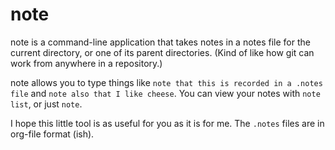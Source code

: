 # note

note is a command-line application that takes notes in a notes file for the current directory, or one of its parent directories. (Kind of like how git can work from anywhere in a repository.)

note allows you to type things like `note that this is recorded in a .notes file` and `note also that I like cheese`. You can view your notes with `note list`, or just `note`.

I hope this little tool is as useful for you as it is for me. The `.notes` files are in org-file format (ish).
